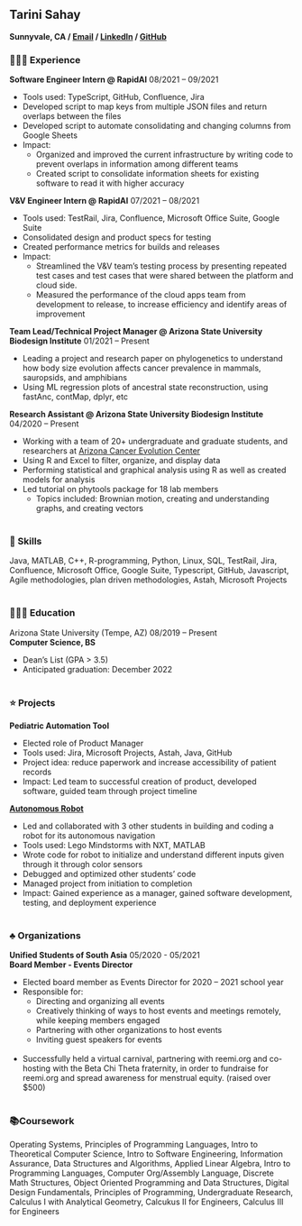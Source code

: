 ## Tarini Sahay
**Sunnyvale, CA / [Email](tarinisahay2001@gmail.com) / [LinkedIn](https://www.linkedin.com/in/tarinisahay) / [GitHub](https://www.github.com/tarinisahay)**

### 👩🏻‍💻 Experience
**Software Engineer Intern @ RapidAI**							                                                      08/2021 – 09/2021
- Tools used: TypeScript, GitHub, Confluence, Jira
- Developed script to map keys from multiple JSON files and return overlaps between the files
- Developed script to automate consolidating and changing columns from Google Sheets
- Impact: 
    - Organized and improved the current infrastructure by writing code to prevent overlaps in information among different teams
    - Created script to consolidate information sheets for existing software to read it with higher accuracy


**V&V Engineer Intern @ RapidAI**							                                                      07/2021 – 08/2021
-	Tools used: TestRail, Jira, Confluence, Microsoft Office Suite, Google Suite
-	Consolidated design and product specs for testing
-	Created performance metrics for builds and releases
-	Impact: 
    - Streamlined the V&V team’s testing process by presenting repeated test cases and test cases that were shared between the platform and cloud side.
    - Measured the performance of the cloud apps team from development to release, to increase efficiency and identify areas of improvement


**Team Lead/Technical Project Manager @ Arizona State University Biodesign Institute**                      01/2021 – Present
- Leading a project and research paper on phylogenetics to understand how body size evolution affects cancer prevalence in mammals, sauropsids, and amphibians
- Using ML regression plots of ancestral state reconstruction, using fastAnc, contMap, dplyr, etc


**Research Assistant @ Arizona State University Biodesign Institute**			                                  04/2020 – Present
- Working with a team of 20+ undergraduate and graduate students, and researchers at [Arizona Cancer Evolution Center](https://cancer-insights.asu.edu)
-	Using R and Excel to filter, organize, and display data
-	Performing statistical and graphical analysis using R as well as created models for analysis
-	Led tutorial on phytools package for 18 lab members
    - Topics included: Brownian motion, creating and understanding graphs, and creating vectors
<br><br>


### 🎯 Skills
Java, MATLAB, C++, R-programming, Python, Linux, SQL, TestRail, Jira, Confluence, Microsoft Office, Google Suite, Typescript, GitHub, Javascript, Agile methodologies, plan driven methodologies, Astah, Microsoft Projects
<br><br>


### 👩🏼‍🎓 Education
Arizona State University (Tempe, AZ)	08/2019 – Present
<br>
**Computer Science, BS**
- Dean’s List (GPA > 3.5)
- Anticipated graduation: December 2022
<br><br>


### ⭐ Projects
**Pediatric Automation Tool**
-	Elected role of Product Manager
-	Tools used: Jira, Microsoft Projects, Astah, Java, GitHub
-	Project idea: reduce paperwork and increase accessibility of patient records
-	Impact: Led team to successful creation of product, developed software, guided team through project timeline
	

**[Autonomous Robot](https://www.youtube.com/watch?v=vMwlfnuUiF4&feature=youtu.be)**
-	Led and collaborated with 3 other students in building and coding a robot for its autonomous navigation
-	Tools used: Lego Mindstorms with NXT, MATLAB
-	Wrote code for robot to initialize and understand different inputs given through it through color sensors
-	Debugged and optimized other students’ code
-	Managed project from initiation to completion
-	Impact: Gained experience as a manager, gained software development, testing, and deployment experience
<br><br>

### ♣️ Organizations
**Unified Students of South Asia** 05/2020 - 05/2021
<br>
**Board Member - Events Director**
- Elected board member as Events Director for 2020 – 2021 school year
- Responsible for: 
	- Directing and organizing all events
	- Creatively thinking of ways to host events and meetings remotely, while keeping members engaged 
	- Partnering with other organizations to host events 
	- Inviting guest speakers for events
	<br>
- Successfully held a virtual carnival, partnering with reemi.org and co-hosting with the Beta Chi Theta fraternity, in order to fundraise for reemi.org and spread awareness for menstrual equity. (raised over $500)
<br><br>

### 📚Coursework
Operating Systems, Principles of Programming Languages, Intro to Theoretical Computer Science, Intro to Software Engineering, Information Assurance, Data Structures and Algorithms, Applied Linear Algebra, Intro to Programming Languages, Computer Org/Assembly Language, Discrete Math Structures, Object Oriented Programming and Data Structures, Digital Design Fundamentals, Principles of Programming, Undergraduate Research, Calculus I with Analytical Geometry, Calcukus II for Engineers, Calculus III for Engineers
